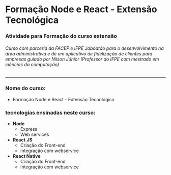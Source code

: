 # Formação Node e React - Extensão Tecnológica

### Atividade para Formação do curso extensão 
###### Curso com parceria da FACEP e IFPE Jaboatão para o desenvolvimento na área administrativa e de um aplicativo de fidelização de clientes para empresas guiado por Nilson Júnior (Professor do IFPE com mestrado em ciências da computação)

---
### Nome do curso:
- Formação Node e React - Extensão Tecnológica


### tecnologias ensinadas neste curso:
- **Node**
  - Express
  - Web services
- **React.JS**
  - Criação do Front-end
  - integração com webservice
- **React Native**
  - Criação do Front-end
  - integração com webservice
